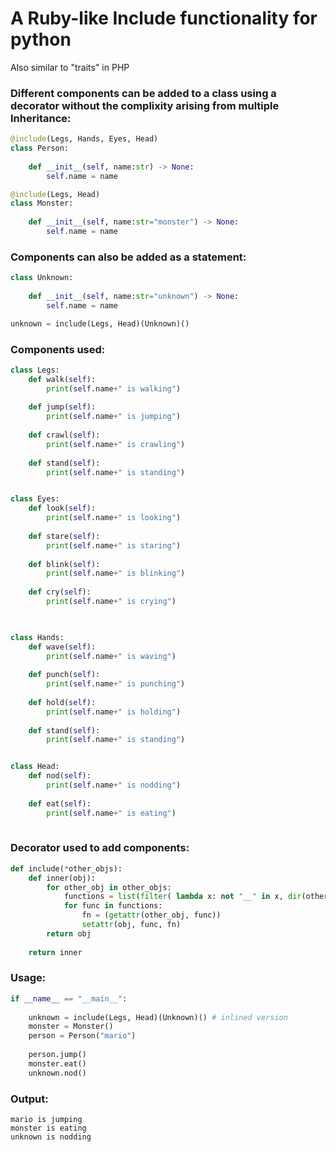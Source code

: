 # A Ruby-like Include functionality for python
   Also similar to "traits" in PHP

### Different components can be added to a class using a decorator without the complixity arising from multiple Inheritance:



```python
@include(Legs, Hands, Eyes, Head)        
class Person:
    
    def __init__(self, name:str) -> None:
        self.name = name 
```




```python
@include(Legs, Head)        
class Monster:  
    
    def __init__(self, name:str="monster") -> None:
        self.name = name   
```

### Components can also be added as a statement:

```python
class Unknown:  
    
    def __init__(self, name:str="unknown") -> None:
        self.name = name     
```

```python
unknown = include(Legs, Head)(Unknown)() 
```

### Components used:

```python 
class Legs:
    def walk(self):
        print(self.name+" is walking")
        
    def jump(self):
        print(self.name+" is jumping")  
              
    def crawl(self):
        print(self.name+" is crawling")
        
    def stand(self):
        print(self.name+" is standing")

```

```python

class Eyes:
    def look(self):
        print(self.name+" is looking")
        
    def stare(self):
        print(self.name+" is staring")  
              
    def blink(self):
        print(self.name+" is blinking")
        
    def cry(self):
        print(self.name+" is crying")
        
```

```python

class Hands:
    def wave(self):
        print(self.name+" is waving")
        
    def punch(self):
        print(self.name+" is punching")  
              
    def hold(self):
        print(self.name+" is holding")
        
    def stand(self):
        print(self.name+" is standing")

```

```python

class Head:
    def nod(self):
        print(self.name+" is nodding")
        
    def eat(self):
        print(self.name+" is eating")  
              
```

### Decorator used to add components:

```python
def include(*other_objs):
    def inner(obj): 
        for other_obj in other_objs:
            functions = list(filter( lambda x: not "__" in x, dir(other_obj))) # the inspect module should used to include more cases
            for func in functions:
                fn = (getattr(other_obj, func))
                setattr(obj, func, fn)
        return obj
        
    return inner   
```

### Usage:

```python
if __name__ == "__main__":
        
    unknown = include(Legs, Head)(Unknown)() # inlined version
    monster = Monster()
    person = Person("mario")
    
    person.jump()
    monster.eat()
    unknown.nod()

```

### Output:

```
mario is jumping
monster is eating
unknown is nodding
```